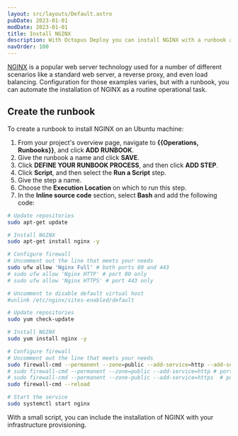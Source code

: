 ```yaml
---
layout: src/layouts/Default.astro
pubDate: 2023-01-01
modDate: 2023-01-01
title: Install NGINX
description: With Octopus Deploy you can install NGINX with a runbook as part of a routine operations task.
navOrder: 100
---
```


[NGINX](https://www.nginx.com/) is a popular web server technology used for a number of different scenarios like a standard web server, a reverse proxy, and even load balancing.  Configuration for those examples varies, but with a runbook, you can automate the installation of NGINX as a routine operational task.

## Create the runbook

To create a runbook to install NGINX on an Ubuntu machine:

1. From your project's overview page, navigate to **{{Operations, Runbooks}}**, and click **ADD RUNBOOK**.
1. Give the runbook a name and click **SAVE**.
1. Click **DEFINE YOUR RUNBOOK PROCESS**, and then click **ADD STEP**.
1. Click **Script**, and then select the **Run a Script** step.
1. Give the step a name.
1. Choose the **Execution Location** on which to run this step.
1. In the **Inline source code** section, select **Bash** and add the following code:

```bash Ubuntu
# Update repositories
sudo apt-get update

# Install NGINX
sudo apt-get install nginx -y

# Configure firewall
# Uncomment out the line that meets your needs
sudo ufw allow 'Nginx Full' # both ports 80 and 443
# sudo ufw allow 'Nginx HTTP' # port 80 only
# sudo ufw allow 'Nginx HTTPS' # port 443 only

# Uncomment to disable default virtual host
#unlink /etc/nginx/sites-enabled/default
```
```bash CentOS
# Update repositories
sudo yum check-update

# Install NGINX
sudo yum install nginx -y

# Configure firewall
# Uncomment out the line that meets your needs
sudo firewall-cmd --permanent --zone=public --add-service=http --add-service=https # both ports 80 and 443
# sudo firewall-cmd --permanent --zone=public --add-service=http # port 80 only
# sudo firewall-cmd --permanent --zone-public --add-service=https  # port 443 only
sudo firewall-cmd --reload

# Start the service
sudo systemctl start nginx
```

With a small script, you can include the installation of NGINX with your infrastructure provisioning.
